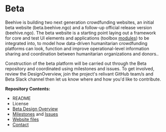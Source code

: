 # Beta

Beehive is building two next generation crowdfunding websites, an initial beta website (beta.beehive.ngo) and a follow-up official release version (beehive.ngo). The beta website is a starting point laying out a framework for core and test UI elements and applications (toolbox [modules](https://github.com/BeehiveNGO/Modules)) to be integrated into, to model how data-driven humanitarian crowdfunding platforms can look, function and improve operational-level information sharing and coordination between humanitarian organizations and donors..

Construction of the beta platform will be carried out through the Beta repository and coordinated using milestones and issues. To get involved, review the DesignOverview, join the project's relivant GitHub team/s and Beta Slack channel then let us know where and how you'd like to contribute.

**Repository Contents:**

- README
- License
- [Beta Design Overview](https://github.com/BeehiveNGO/Beta/blob/master/Beta_Design_Overview.md)
- [Milestones](https://github.com/BeehiveNGO/Beta/milestones) and [Issues](https://github.com/BeehiveNGO/Beta/issues)
- [Website files](https://github.com/BeehiveNGO/Beta/blob/master/files.md)
- [Contact]()
